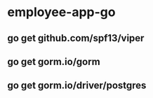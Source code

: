 # employee-app-go

##  go get github.com/spf13/viper
##  go get gorm.io/gorm
##  go get gorm.io/driver/postgres